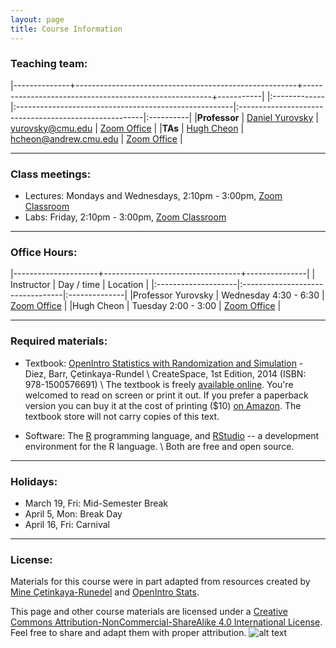 ```yaml
---
layout: page
title: Course Information
---
```


### Teaching team:

|--------------+-------------------------------------------------------+-------------------------------------------------------+-----------|
|:-------------|:------------------------------------------------------|:------------------------------------------------------|:----------|
|**Professor** | [Daniel Yurovsky](https://www.danyurovsky.com)      | [yurovsky@cmu.edu](mailto:yurovsky@cmu.edu) | [Zoom Office](https://cmu.zoom.us/j/8407296466) |
|**TAs**       | [Hugh Cheon](http://www.cnbc.cmu.edu/cnbc-directory/name/roderick-seow/)         | [hcheon@andrew.cmu.edu](hcheon@andrew.cmu.edu) | [Zoom Office](#) |


* * *

### Class meetings:
* Lectures: Mondays and Wednesdays, 2:10pm - 3:00pm, [Zoom Classroom](https://cmu.zoom.us/j/97612665543?pwd=WHJsVUEyaUI5b3EwUVZzODMrVVE0QT09)
* Labs: Friday, 2:10pm - 3:00pm, [Zoom Classroom](https://cmu.zoom.us/j/97612665543?pwd=WHJsVUEyaUI5b3EwUVZzODMrVVE0QT09)

* * *

### <a name="oh"></a>Office Hours:


|---------------------+----------------------------------+---------------|
| Instructor          | Day / time                       | Location      |
|:--------------------|:---------------------------------|:--------------|
|Professor Yurovsky   | Wednesday 4:30 - 6:30            | [Zoom Office](https://cmu.zoom.us/j/8407296466) |
|Hugh Cheon        | Tuesday 2:00 - 3:00             | [Zoom Office](https://cmu.zoom.us/j/91681053618?pwd=RGZwZGY4NmcyZGFQbVhVMG1Yb3UwUT09)  |


* * *

### Required materials:

* Textbook: [OpenIntro Statistics with Randomization and Simulation](https://www.openintro.org/stat/textbook.php?stat_book=isrs) - Diez, Barr, Çetinkaya-Rundel \\
   CreateSpace, 1st Edition, 2014 (ISBN: 978-1500576691) \\
The textbook is freely [available online](https://drive.google.com/file/d/0B-DHaDEbiOGkRHNndUlBaHVmaGM/edit). You're welcomed to read on screen or print it out. If you prefer a paperback version you can buy it at the cost of printing ($10) [on Amazon](https://www.amazon.com/Introductory-Statistics-Randomization-Simulation-David/dp/1500576697/ref=as_li_ss_tl?keywords=openintro&qid=1577830278&sr=8-6&linkCode=sl1&tag=openintroorg-20&linkId=f2909ec3dacccff4bb1b7a55bf27de5c&language=en_US). The textbook store will not carry copies of this text.

* Software: The [R](https://cloud.r-project.org/) programming language, and [RStudio](https://www.rstudio.com/products/RStudio/) -- a development environment for the R language. \\
	Both are free and open source.

* * *

### Holidays:

* March 19, Fri: Mid-Semester Break
* April 5, Mon: Break Day
* April 16, Fri: Carnival

***

### License:

Materials for this course were in part adapted from resources created by [Mine Çetinkaya-Runedel](http://www2.stat.duke.edu/~mc301/) and [OpenIntro Stats](https://www.openintro.org/).

This page and other course materials are licensed under a [Creative Commons Attribution-NonCommercial-ShareAlike 4.0 International License](https://creativecommons.org/licenses/by-nc-sa/4.0/). Feel free to share and adapt them with proper attribution. ![alt text](https://i.creativecommons.org/l/by-nc-sa/4.0/88x31.png "Creative Commons License")
